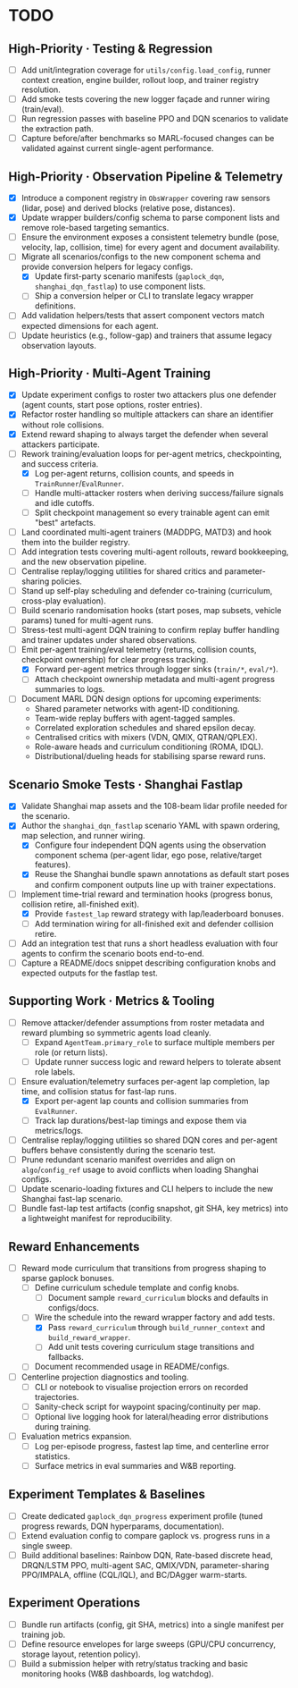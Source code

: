 # TODO


## High-Priority · Testing & Regression

- [ ] Add unit/integration coverage for `utils/config.load_config`, runner context creation, engine builder, rollout loop, and trainer registry resolution.
- [ ] Add smoke tests covering the new logger façade and runner wiring (train/eval).
- [ ] Run regression passes with baseline PPO and DQN scenarios to validate the extraction path.
- [ ] Capture before/after benchmarks so MARL-focused changes can be validated against current single-agent performance.

## High-Priority · Observation Pipeline & Telemetry

- [x] Introduce a component registry in `ObsWrapper` covering raw sensors (lidar, pose) and derived blocks (relative pose, distances).
- [x] Update wrapper builders/config schema to parse component lists and remove role-based targeting semantics.
- [ ] Ensure the environment exposes a consistent telemetry bundle (pose, velocity, lap, collision, time) for every agent and document availability.
- [ ] Migrate all scenarios/configs to the new component schema and provide conversion helpers for legacy configs.
  - [x] Update first-party scenario manifests (`gaplock_dqn`, `shanghai_dqn_fastlap`) to use component lists.
  - [ ] Ship a conversion helper or CLI to translate legacy wrapper definitions.
- [ ] Add validation helpers/tests that assert component vectors match expected dimensions for each agent.
- [ ] Update heuristics (e.g., follow-gap) and trainers that assume legacy observation layouts.

## High-Priority · Multi-Agent Training

- [x] Update experiment configs to roster two attackers plus one defender (agent counts, start pose options, roster entries).
- [x] Refactor roster handling so multiple attackers can share an identifier without role collisions.
- [x] Extend reward shaping to always target the defender when several attackers participate.
- [ ] Rework training/evaluation loops for per-agent metrics, checkpointing, and success criteria.
  - [x] Log per-agent returns, collision counts, and speeds in `TrainRunner`/`EvalRunner`.
  - [ ] Handle multi-attacker rosters when deriving success/failure signals and idle cutoffs.
  - [ ] Split checkpoint management so every trainable agent can emit "best" artefacts.
- [ ] Land coordinated multi-agent trainers (MADDPG, MATD3) and hook them into the builder registry.
- [ ] Add integration tests covering multi-agent rollouts, reward bookkeeping, and the new observation pipeline.
- [ ] Centralise replay/logging utilities for shared critics and parameter-sharing policies.
- [ ] Stand up self-play scheduling and defender co-training (curriculum, cross-play evaluation).
- [ ] Build scenario randomisation hooks (start poses, map subsets, vehicle params) tuned for multi-agent runs.
- [ ] Stress-test multi-agent DQN training to confirm replay buffer handling and trainer updates under shared observations.
- [ ] Emit per-agent training/eval telemetry (returns, collision counts, checkpoint ownership) for clear progress tracking.
  - [x] Forward per-agent metrics through logger sinks (`train/*`, `eval/*`).
  - [ ] Attach checkpoint ownership metadata and multi-agent progress summaries to logs.
- [ ] Document MARL DQN design options for upcoming experiments:
  - Shared parameter networks with agent-ID conditioning.
  - Team-wide replay buffers with agent-tagged samples.
  - Correlated exploration schedules and shared epsilon decay.
  - Centralised critics with mixers (VDN, QMIX, QTRAN/QPLEX).
  - Role-aware heads and curriculum conditioning (ROMA, IDQL).
  - Distributional/dueling heads for stabilising sparse reward runs.

## Scenario Smoke Tests · Shanghai Fastlap

- [x] Validate Shanghai map assets and the 108-beam lidar profile needed for the scenario.
- [x] Author the `shanghai_dqn_fastlap` scenario YAML with spawn ordering, map selection, and runner wiring.
  - [x] Configure four independent DQN agents using the observation component schema (per-agent lidar, ego pose, relative/target features).
  - [x] Reuse the Shanghai bundle spawn annotations as default start poses and confirm component outputs line up with trainer expectations.
- [ ] Implement time-trial reward and termination hooks (progress bonus, collision retire, all-finished exit).
  - [x] Provide `fastest_lap` reward strategy with lap/leaderboard bonuses.
  - [ ] Add termination wiring for all-finished exit and defender collision retire.
- [ ] Add an integration test that runs a short headless evaluation with four agents to confirm the scenario boots end-to-end.
- [ ] Capture a README/docs snippet describing configuration knobs and expected outputs for the fastlap test.

## Supporting Work · Metrics & Tooling

- [ ] Remove attacker/defender assumptions from roster metadata and reward plumbing so symmetric agents load cleanly.
  - [ ] Expand `AgentTeam.primary_role` to surface multiple members per role (or return lists).
  - [ ] Update runner success logic and reward helpers to tolerate absent role labels.
- [ ] Ensure evaluation/telemetry surfaces per-agent lap completion, lap time, and collision status for fast-lap runs.
  - [x] Export per-agent lap counts and collision summaries from `EvalRunner`.
  - [ ] Track lap durations/best-lap timings and expose them via metrics/logs.
- [ ] Centralise replay/logging utilities so shared DQN cores and per-agent buffers behave consistently during the scenario test.
- [ ] Prune redundant scenario manifest overrides and align on `algo`/`config_ref` usage to avoid conflicts when loading Shanghai configs.
- [ ] Update scenario-loading fixtures and CLI helpers to include the new Shanghai fast-lap scenario.
- [ ] Bundle fast-lap test artifacts (config snapshot, git SHA, key metrics) into a lightweight manifest for reproducibility.

## Reward Enhancements

- [ ] Reward mode curriculum that transitions from progress shaping to sparse gaplock bonuses.
  - [ ] Define curriculum schedule template and config knobs.
    - [ ] Document sample `reward_curriculum` blocks and defaults in configs/docs.
  - [ ] Wire the schedule into the reward wrapper factory and add tests.
    - [x] Pass `reward_curriculum` through `build_runner_context` and `build_reward_wrapper`.
    - [ ] Add unit tests covering curriculum stage transitions and fallbacks.
  - [ ] Document recommended usage in README/configs.
- [ ] Centerline projection diagnostics and tooling.
  - [ ] CLI or notebook to visualise projection errors on recorded trajectories.
  - [ ] Sanity-check script for waypoint spacing/continuity per map.
  - [ ] Optional live logging hook for lateral/heading error distributions during training.
- [ ] Evaluation metrics expansion.
  - [ ] Log per-episode progress, fastest lap time, and centerline error statistics.
  - [ ] Surface metrics in eval summaries and W&B reporting.

## Experiment Templates & Baselines

- [ ] Create dedicated `gaplock_dqn_progress` experiment profile (tuned progress rewards, DQN hyperparams, documentation).
- [ ] Extend evaluation config to compare gaplock vs. progress runs in a single sweep.
- [ ] Build additional baselines: Rainbow DQN, Rate-based discrete head, DRQN/LSTM PPO, multi-agent SAC, QMIX/VDN, parameter-sharing PPO/IMPALA, offline (CQL/IQL), and BC/DAgger warm-starts.

## Experiment Operations

- [ ] Bundle run artifacts (config, git SHA, metrics) into a single manifest per training job.
- [ ] Define resource envelopes for large sweeps (GPU/CPU concurrency, storage layout, retention policy).
- [ ] Build a submission helper with retry/status tracking and basic monitoring hooks (W&B dashboards, log watchdog).
